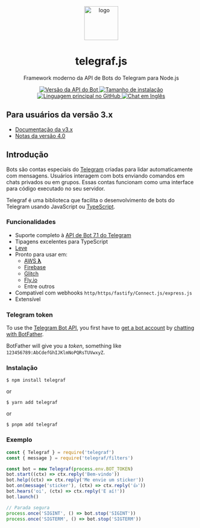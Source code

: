 <div align="center">
  <img src="https://upload.wikimedia.org/wikipedia/commons/thumb/8/82/Telegram_logo.svg/2048px-Telegram_logo.svg.png" alt="logo" height="90" align="center">
  <h1 align="center">telegraf.js</h1>

  <p>Framework moderno da API de Bots do Telegram para Node.js</p>

  <a href="https://core.telegram.org/bots/api">
    <img src="https://img.shields.io/badge/Bot%20API-v7.1-f36caf.svg?style=flat-square" alt="Versão da API do Bot" />
  </a>
  <a href="https://packagephobia.com/result?p=telegraf,node-telegram-bot-api">
    <img src="https://flat.badgen.net/packagephobia/install/telegraf" alt="Tamanho de instalação" />
  </a>
  <a href="https://github.com/telegraf/telegraf">
    <img src="https://img.shields.io/github/languages/top/telegraf/telegraf?style=flat-square&logo=github" alt="Linguagem principal no GitHub" />
  </a>
  <a href="https://telegram.me/TelegrafJSChat">
    <img src="https://img.shields.io/badge/Chat%20em%20Inglês-grey?style=flat-square&logo=telegram" alt="Chat em Inglês" />
  </a>
</div>

## Para usuários da versão 3.x

- [Documentação da v3.x](https://telegraf.js.org/v3)
- [Notas da versão 4.0](https://github.com/telegraf/telegraf/releases/tag/v4.0.0)

## Introdução

Bots são contas especiais do [Telegram](https://telegram.org) criadas para lidar automaticamente com mensagens.
Usuários interagem com bots enviando comandos em chats privados ou em grupos.
Essas contas funcionam como uma interface para código executado no seu servidor.

Telegraf é uma biblioteca que facilita o desenvolvimento de bots do Telegram usando JavaScript ou [TypeScript](https://www.typescriptlang.org/).

### Funcionalidades

- Suporte completo à [API de Bot 7.1 do Telegram](https://core.telegram.org/bots/api)
- Tipagens excelentes para TypeScript
- [Leve](https://packagephobia.com/result?p=telegraf,node-telegram-bot-api)
- Pronto para usar em:
  - [AWS **λ**](https://docs.aws.amazon.com/lambda/latest/dg/nodejs-prog-model-handler.html)
  - [Firebase](https://firebase.google.com/products/functions/)
  - [Glitch](https://glitch.com/edit/#!/dashing-light)
  - [Fly.io](https://fly.io/docs/languages-and-frameworks/node)
  - Entre outros
- Compatível com webhooks `http/https/fastify/Connect.js/express.js`
- Extensível

### Telegram token

To use the [Telegram Bot API](https://core.telegram.org/bots/api),
you first have to [get a bot account](https://core.telegram.org/bots)
by [chatting with BotFather](https://core.telegram.org/bots#6-botfather).

BotFather will give you a _token_, something like `123456789:AbCdefGhIJKlmNoPQRsTUVwxyZ`.

### Instalação 

```shellscript
$ npm install telegraf
```

or

```shellscript
$ yarn add telegraf
```

or

```shellscript
$ pnpm add telegraf
```

### Exemplo

```js
const { Telegraf } = require('telegraf')
const { message } = require('telegraf/filters')

const bot = new Telegraf(process.env.BOT_TOKEN)
bot.start((ctx) => ctx.reply('Bem-vindo'))
bot.help((ctx) => ctx.reply('Me envie um sticker'))
bot.on(message('sticker'), (ctx) => ctx.reply('👍'))
bot.hears('oi', (ctx) => ctx.reply('E aí!'))
bot.launch()

// Parada segura
process.once('SIGINT', () => bot.stop('SIGINT'))
process.once('SIGTERM', () => bot.stop('SIGTERM'))
